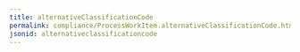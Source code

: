 ```yaml
---
title: alternativeClassificationCode
permalink: compliance/ProcessWorkItem.alternativeClassificationCode.html
jsonid: alternativeclassificationcode
---
```

